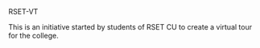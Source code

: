 RSET-VT 

This is an initiative started by students of RSET CU to create a virtual tour for the college.
